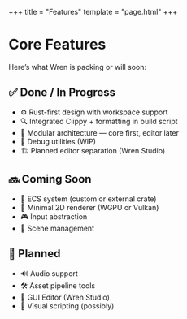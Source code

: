 +++
title = "Features"
template = "page.html"
+++

# Core Features

Here’s what Wren is packing or will soon:

## ✅ Done / In Progress

- ⚙️ Rust-first design with workspace support
- 🔍 Integrated Clippy + formatting in build script
- 📂 Modular architecture — core first, editor later
- 🐛 Debug utilities (WIP)
- 🏗️ Planned editor separation (Wren Studio)

## 🔜 Coming Soon

- 🧱 ECS system (custom or external crate)
- 🎨 Minimal 2D renderer (WGPU or Vulkan)
- 🎮 Input abstraction
- 📜 Scene management

## 🧠 Planned

- 🔊 Audio support
- 🛠 Asset pipeline tools
- 🧰 GUI Editor (Wren Studio)
- 💬 Visual scripting (possibly)

